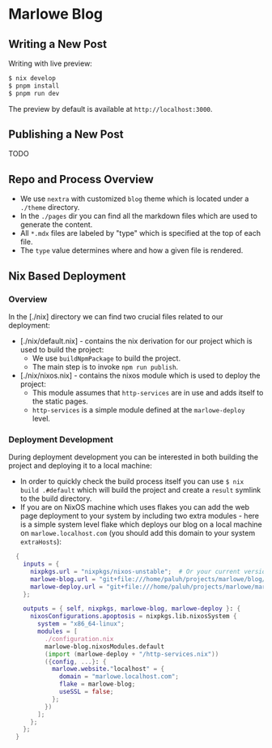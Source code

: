 # Marlowe Blog

## Writing a New Post

Writing with live preview:

```bash
$ nix develop
$ pnpm install
$ pnpm run dev
```

The preview by default is available at `http://localhost:3000`.

## Publishing a New Post

TODO

## Repo and Process Overview

* We use `nextra` with customized `blog` theme which is located under a `./theme` directory.
* In the `./pages` dir you can find all the markdown files which are used to generate the content.
* All `*.mdx` files are labeled by "type" which is specified at the top of each file.
* The `type` value determines where and how a given file is rendered.

## Nix Based Deployment

### Overview

In the [./nix] directory we can find two crucial files related to our deployment:

* [./nix/default.nix] - contains the nix derivation for our project which is used to build the project:
  * We use `buildNpmPackage` to build the project.
  * The main step is to invoke `npm run publish`.
* [./nix/nixos.nix] - contains the nixos module which is used to deploy the project:
  * This module assumes that `http-services` are in use and adds itself to the static pages.
  * `http-services` is a simple module defined at the `marlowe-deploy` level.

### Deployment Development

During deployment development you can be interested in both building the project and deploying it to a local machine:
* In order to quickly check the build process itself you can use `$ nix build .#default` which will build the project and create a `result` symlink to the build directory.
* If you are on NixOS machine which uses flakes you can add the web page deployment to your system by including two extra modules - here is a simple system level flake which deploys our blog on a local machine on `marlowe.localhost.com` (you should add this domain to your system `extraHosts`):
```nix
  {
    inputs = {
      nixpkgs.url = "nixpkgs/nixos-unstable";  # Or your current version
      marlowe-blog.url = "git+file:///home/paluh/projects/marlowe/blog/";
      marlowe-deploy.url = "git+file:///home/paluh/projects/marlowe/marlowe-deploy/";
    };

    outputs = { self, nixpkgs, marlowe-blog, marlowe-deploy }: {
      nixosConfigurations.apoptosis = nixpkgs.lib.nixosSystem {
        system = "x86_64-linux";
        modules = [
          ./configuration.nix
          marlowe-blog.nixosModules.default
          (import (marlowe-deploy + "/http-services.nix"))
          ({config, ...}: {
            marlowe.website."localhost" = {
              domain = "marlowe.localhost.com";
              flake = marlowe-blog;
              useSSL = false;
            };
          })
        ];
      };
    };
  }
```
